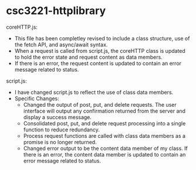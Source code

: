 # csc3221-httplibrary
coreHTTP.js:
- This file has been completley revised to include a class structure, use of the fetch API, and async/await syntax.
- When a request is called from script.js, the coreHTTP class is updated to hold the error state and request content as data members.
- If there is an error, the request content is updated to contain an error message related to status.

script.js:
- I have changed script.js to reflect the use of class data members.
- Specific Changes:
  - Changed the output of post, put, and delete requests. The user interface will output any confirmation returned from the server and display a success message.
  - Consolidated post, put, and delete request processing into a single function to reduce redundancy.
  - Process request functions are called with class data members as a promise is no longer returned.
  - Changed error output to be the content data member of my class. If there is an error, the content data member is updated to contain an error message related to status.
